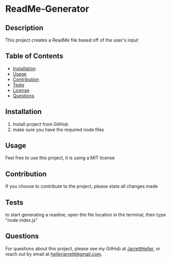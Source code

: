 # ReadMe-Generator
## Description
This project creates a ReadMe file based off of the user's input
## Table of Contents
* [Installation](#installation)
* [Usage](#usage)
* [Contribution](#contribution)
* [Tests](#tests)
* [License](#license)
* [Questions](#questions)

## Installation
1. Install project from GitHub
2. make sure you have the required node files

## Usage
Feel free to use this project, it is using a MIT license

## Contribution
If you choose to contribute to the project, please state all changes made

## Tests
to start generating a readme, open the file location in the terminal, then type "node index.js"

## Questions
For questions about this project, please see my GitHub at [JarrettHeller](https://github.com/JarrettHeller), or reach out by email at hellerjarrett@gmail.com.
